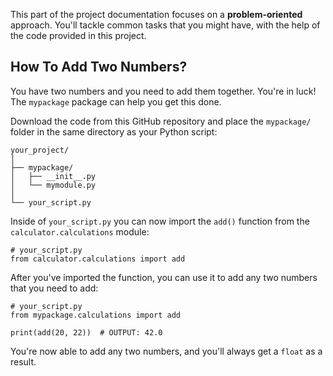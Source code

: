 This part of the project documentation focuses on a
**problem-oriented** approach. You'll tackle common
tasks that you might have, with the help of the code
provided in this project.

## How To Add Two Numbers?

You have two numbers and you need to add them together.
You're in luck! The `mypackage` package can help you
get this done.

Download the code from this GitHub repository and place
the `mypackage/` folder in the same directory as your
Python script:

    your_project/
    │
    ├── mypackage/
    │   ├── __init__.py
    │   └── mymodule.py
    │
    └── your_script.py

Inside of `your_script.py` you can now import the
`add()` function from the `calculator.calculations`
module:

    # your_script.py
    from calculator.calculations import add

After you've imported the function, you can use it
to add any two numbers that you need to add:

    # your_script.py
    from mypackage.calculations import add

    print(add(20, 22))  # OUTPUT: 42.0

You're now able to add any two numbers, and you'll
always get a `float` as a result.